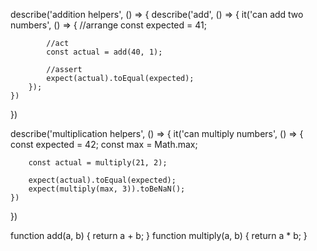 describe('addition helpers', () => {
    describe('add', () => {
        it('can add two numbers', () => {
            //arrange
            const expected = 41;

            //act
            const actual = add(40, 1);

            //assert
            expect(actual).toEqual(expected);
        });
    })
})

describe('multiplication helpers', () => {
    it('can multiply numbers', () => {
        const expected = 42;
        const max = Math.max;

        const actual = multiply(21, 2);

        expect(actual).toEqual(expected);
        expect(multiply(max, 3)).toBeNaN();
    })
})

function add(a, b) {
    return a + b;
}
function multiply(a, b) {
    return a * b;
}